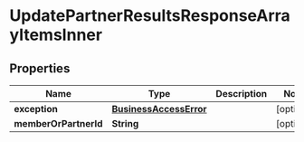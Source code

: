 

# UpdatePartnerResultsResponseArrayItemsInner


## Properties

| Name | Type | Description | Notes |
|------------ | ------------- | ------------- | -------------|
|**exception** | [**BusinessAccessError**](BusinessAccessError.md) |  |  [optional] |
|**memberOrPartnerId** | **String** |  |  [optional] |



